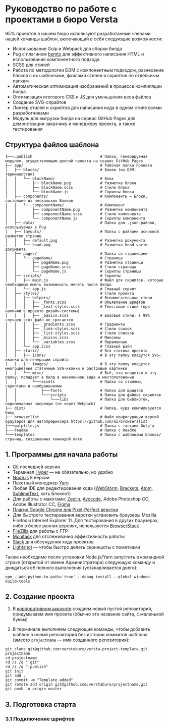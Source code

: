 # Руководство по работе с проектами в бюро Versta

95% проектов в нашем бюро используют разработанный членами нашей команды шаблон, включающий в себя следующие возможности:

- Использование Gulp и Webpack для сборки билда
- Pug с плагином [bemto](https://github.com/kizu/bemto) для эффективного написания HTML и использования компонентного подхода
- SCSS для стилей
- Работа по методологии БЭМ с компонентным подходом, разнесение блоков с их шаблонами, файлами стилей и скриптов по отдельным папкам
- Автоматическая оптимизация изображений в процессе компиляции билда
- Оптимизация итогового CSS и JS для уменьшения веса файлов
- Создание SVG-спрайтов
- Линтер стилей и скриптов для написания кода в одном стиле всеми разработчиками
- Модуль для выгрузки билда на сервис GitHub Pages для демонстрации заказчику и менеджеру проекта, а также тестирования

## Структура файлов шаблона

```
├───.publish                              # Папка, генерируемая модулем, осуществляющим деплой проекта на сервис GitHub Pages
├── app/                                  # Рабочая папка проекта
│   ├── blocks/                           # Блоки (из БЭМ-терминологии)
│   │   └── blockName/                    # Блок
│   │       ├── blockName.pug             # Разметка блока
│   │       ├── blockName.scss            # Стили блока
│   │       └── blockName.js              # Скрипты блока
│   ├── components/                       # Компоненты — Блоки, состоящие из нескольких Блоков
│   │   └── componentName/                # Компонент
│   │       ├── componentName.pug         # Разметка компонента
│   │       ├── componentName.scss        # Стили компонента
│   │       └── componentName.js          # Скрипты компонента
│   ├── data/                             # Папка для .json-файлов, используемых в Pug
│   ├── layouts/                          # Папка с файлами основной разметки страниц
│   │   ├── default.pug                   # Разметка документа
│   │   └── head.pug                      # Разметка head части документа
│   ├── pages/                            # Папка со страницами
│   │   └── pageName/                     # Страница
│   │       ├── pageName.pug              # Разметка страницы
│   │       ├── pageName.scss             # Стили страницы
│   │       └── pageName.js               # Скрипты страницы
│   ├── scripts/                          # Скрипты
│   │   ├── main.js                       # Файл для скриптов, которые необходимо иметь возможность менять после билда
│   │   └── app.js                        # Главный скрипт
│   ├── styles/                           # Стили проекта
│   │   ├── helpers/                      # Вспомогательные стили
│   │   │   ├── _fonts.scss               # Объявление шрифтов
│   │   │   ├── _text-styles.scss         # Текстовые стили (при наличии в проекте дизайн-системы)
│   │   │   ├── _basics.scss              # Базовые стили, в 99% случаев этот файл не трогается
│   │   │   ├── _gradients.scss           # Градиенты
│   │   │   ├── _link-styles.scss         # Стили ссылок
│   │   │   ├── _list-styles.scss         # Стили списков
│   │   │   ├── _mixins.scss              # Миксины
│   │   │   └── _variables.scss           # Переменные
│   │   └── app.scss                      # Главный файл
│   ├── static/                           # Вся статика проекта
│   │   ├── icons/                        # В эту папку кладутся SVG-иконки для генерации спрайта
│   │   ├── images/                       # В эту папку кладутся многоцветные статичные SVG-иконки и растровые картинки
│   │   └── misc/                         # Всё, что кладется в эту папку, попадает в билд в неизменном виде и местоположении
│   │       └───assets                    # Папка со стилями, скриптами и изображениями
│   │           ├───fonts                 # Папка для шрифтов
│   │           └───scripts               # Папка для файлов скриптов
│   │               └───libs              # Папка для библиотек, подключаемых напрямую (не через Webpack)
├── dist/                                 # Папка, куда компилируется билд
├── browserlist                           # Файл конфигурации версий браузеров для автопрефиксера https://github.com/ai/browserslist
├───gulpfile.js                           # Папка с тасками Gulp'а
├───readme                                # Папка с Readme
└───templates                             # Папка с шаблонами блоков/страниц, создаваемых командой make
```

## 1. Программы для начала работы

- [Git](https://git-scm.com/downloads) последней версии
- Терминал [Hyper](https://hyper.is/) — не обязательно, но удобно
- [Node.js](https://nodejs.org/en/) 8 версии
- Пакетный менеджер [Yarn](https://yarnpkg.com/lang/en/)
- Любая IDE для редактирования кода ([WebStorm](https://www.jetbrains.com/webstorm/), [Brackets](http://brackets.io/), [Atom](https://atom.io/), [SublimeText](https://www.sublimetext.com/3), хоть Блокнот)
- Для работы с макетами: [Zeplin](https://zeplin.io/), [Avocode](https://avocode.com/), Adobe Photoshop CC, Adobe Illustrator CC, [Figma](http://figma.com/)
- [Плагин Google Chrome для Pixel-Perfect верстки](https://chrome.google.com/webstore/detail/perfectpixel-by-welldonec/dkaagdgjmgdmbnecmcefdhjekcoceebi?hl=ru)
- Для быстрого тестирования верстки установить браузеры Mozilla Firefox и Internet Explorer 11. Для тестирования в других браузерах, либо в более ранних версиях, используется [BrowserStack](https://www.browserstack.com/)
- [FileZilla](https://filezilla-project.org/) для работы с FTP
- [Monitask](https://www.monitask.com/) для отслеживания эффективности работы
- [Slack](https://slack.com/) для обсуждения хода проектов
- [Lightshot](https://app.prntscr.com/ru/) — чтобы быстро делать скриншоты с пометками

Также необходимо после установки Node.js/Yarn запустить в командной строке (открытой от имени Администратора) следующую команду и дождаться её полного выполнения (устанавливается долго):
```
npm --add-python-to-path='true' --debug install --global windows-build-tools
```

## 2. Создание проекта

1. В [корпоративном аккаунте](https://github.com/verstaburo) создаем новый пустой репозиторий, придумываем имя проекта (обычно это название сайта, с маленькой буквы)

2. В терминале выполняем следующие команды, чтобы добавить шаблон в новый репозиторий без истории коммитов шаблона (вместо `projectname` — имя созданного репозитория):

```node
git clone git@github.com:verstaburo/versta-project-template.git projectname
cd projectname
rd /s /q ".git"
rd /s /q ".publish"
git init
git add .
git commit -m "Template added"
git remote add origin git@github.com:verstaburo/projectname.git
git push -u origin master
```

## 3. Подготовка старта

### 3.1 Подключение шрифтов

